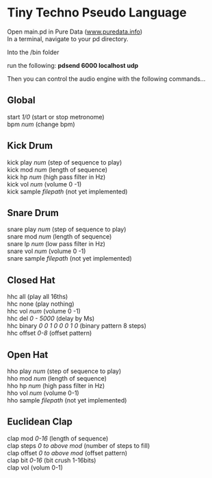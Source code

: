 # Tiny Techno Pseudo Language  
Open main.pd in Pure Data (www.puredata.info)  
In a terminal, navigate to your pd directory.  

Into the /bin folder  

run the following: **pdsend 6000 localhost udp**  

Then you can control the audio engine with the following commands...  

## Global  
start *1/0* (start or stop metronome)  
bpm *num* (change bpm)  

## Kick Drum  
kick play *num* (step of sequence to play)  
kick mod *num* (length of sequence)  
kick hp *num* (high pass filter in Hz)  
kick vol *num* (volume 0 -1)  
kick sample *filepath* (not yet implemented)  

## Snare Drum  
snare play *num* (step of sequence to play)  
snare mod *num* (length of sequence)  
snare lp *num* (low pass filter in Hz)  
snare vol *num* (volume 0 -1)  
snare sample *filepath* (not yet implemented)  

## Closed Hat  
hhc all (play all 16ths)  
hhc none (play nothing)  
hhc vol *num* (volume 0 -1)  
hhc del *0 - 5000* (delay by Ms)  
hhc binary *0 0 1 0 0 0 1 0* (binary pattern 8 steps)  
hhc offset *0-8* (offset pattern)  

## Open Hat  
hho play *num* (step of sequence to play)  
hho mod *num* (length of sequence)  
hho hp *num* (high pass filter in Hz)  
hho vol *num* (volume 0-1)  
hho sample *filepath* (not yet implemented)  

## Euclidean Clap  
clap mod *0-16* (length of sequence)  
clap steps *0 to above mod* (number of steps to fill)  
clap offset *0 to above mod* (offset pattern)  
clap bit *0-16* (bit crush 1-16bits)  
clap vol (volum 0-1)
